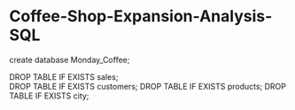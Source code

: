 # Coffee-Shop-Expansion-Analysis-SQL

create database Monday_Coffee;

DROP TABLE IF EXISTS sales;                         
DROP TABLE IF EXISTS customers; 
DROP TABLE IF EXISTS products; 
DROP TABLE IF EXISTS city;

